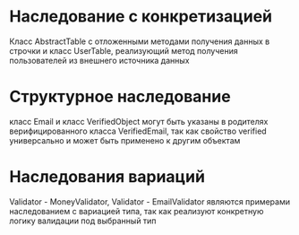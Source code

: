 # Наследование с конкретизацией

Класс AbstractTable с отложенными методами получения данных в строчки и класс UserTable, реализующий метод получения
пользователей из внешнего источника данных

# Структурное наследование

класс Email и класс VerifiedObject могут быть указаны в родителях верифицированного класcа VerifiedEmail,
так как свойство verified универсально и может быть применено к другим объектам

# Наследования вариаций

Validator - MoneyValidator, Validator - EmailValidator являются примерами наследованием с вариацией типа, так как
реализуют конкретную логику валидации под выбранный тип